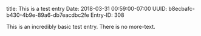 title: This is a test entry
Date: 2018-03-31 00:59:00-07:00
UUID: b8ecbafc-b430-4b9e-89a6-db7eacdbc2fe
Entry-ID: 308

This is an incredibly basic test entry. There is no more-text.
